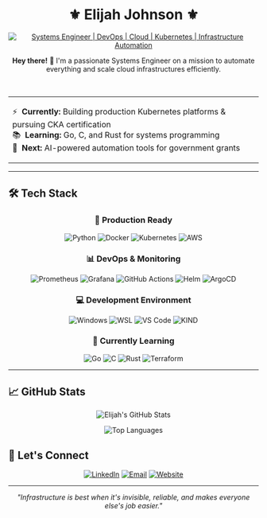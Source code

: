 # <div align="center">⚜️ Elijah Johnson ⚜️</div>

<div align="center">

[![Systems Engineer | DevOps | Cloud | Kubernetes | Infrastructure Automation](https://img.shields.io/badge/Systems_Engineer_%7C_DevOps_%7C_Cloud_%7C_Kubernetes_%7C_Infrastructure_%7C_Automation-0A0A0A?style=for-the-badge&logo=devops&logoColor=white)](https://elijahjohnson.dev/)

<p><strong>Hey there!</strong> 👋 I'm a passionate Systems Engineer on a mission to automate everything and scale cloud infrastructures efficiently.</p>
</div>

<br>

<table align="center" border="0" cellpadding="0" cellspacing="0" style="border: none;">
<tr>
<td>

⚡&nbsp;&nbsp;<strong>Currently:</strong> Building production Kubernetes platforms & pursuing CKA certification<br>
📚&nbsp;&nbsp;<strong>Learning:</strong> Go, C, and Rust for systems programming<br>
🎯&nbsp;&nbsp;<strong>Next:</strong> AI-powered automation tools for government grants

</td>
</tr>
</table>

---

## 🛠️ Tech Stack

<div align="center">

### 💪 Production Ready
![Python](https://img.shields.io/badge/Python-3776AB?style=for-the-badge&logo=python&logoColor=white)
![Docker](https://img.shields.io/badge/Docker-2496ED?style=for-the-badge&logo=docker&logoColor=white)
![Kubernetes](https://img.shields.io/badge/Kubernetes-326CE5?style=for-the-badge&logo=kubernetes&logoColor=white)
![AWS](https://img.shields.io/badge/AWS-Cloud-orange?style=for-the-badge&logo=amazon-aws&logoColor=white)

### 📊 DevOps & Monitoring
![Prometheus](https://img.shields.io/badge/Prometheus-E6522C?style=for-the-badge&logo=prometheus&logoColor=white)
![Grafana](https://img.shields.io/badge/Grafana-F46800?style=for-the-badge&logo=grafana&logoColor=white)
![GitHub Actions](https://img.shields.io/badge/GitHub_Actions-2088FF?style=for-the-badge&logo=github-actions&logoColor=white)
![Helm](https://img.shields.io/badge/Helm-0F1689?style=for-the-badge&logo=helm&logoColor=white)
![ArgoCD](https://img.shields.io/badge/ArgoCD-EF7B4D?style=for-the-badge&logo=argo&logoColor=white)

### 💻 Development Environment
![Windows](https://img.shields.io/badge/Windows-0078D6?style=for-the-badge&logo=windows&logoColor=white)
![WSL](https://img.shields.io/badge/WSL-4EAA25?style=for-the-badge&logo=linux&logoColor=white)
![VS Code](https://img.shields.io/badge/VS_Code-007ACC?style=for-the-badge&logo=visual-studio-code&logoColor=white)
![KIND](https://img.shields.io/badge/KIND-326CE5?style=for-the-badge&logo=kubernetes&logoColor=white)

### 🌱 Currently Learning
![Go](https://img.shields.io/badge/Go-00ADD8?style=for-the-badge&logo=go&logoColor=white)
![C](https://img.shields.io/badge/C-A8B9CC?style=for-the-badge&logo=c&logoColor=black)
![Rust](https://img.shields.io/badge/Rust-000000?style=for-the-badge&logo=rust&logoColor=white)
![Terraform](https://img.shields.io/badge/Terraform-623CE4?style=for-the-badge&logo=terraform&logoColor=white)

</div>

---

## 📈 GitHub Stats

<div align="center">

![Elijah's GitHub Stats](https://github-readme-stats.vercel.app/api?username=ej-east&show_icons=true&theme=dark&hide_border=true&bg_color=0D1117&title_color=F85D7F&icon_color=F8D866&text_color=FFFFFF)

![Top Languages](https://github-readme-stats.vercel.app/api/top-langs/?username=ej-east&layout=compact&theme=dark&hide_border=true&bg_color=0D1117&title_color=F85D7F&text_color=FFFFFF)

</div>



## 🤝 Let's Connect

<div align="center">

[![LinkedIn](https://img.shields.io/badge/LinkedIn-0077B5?style=for-the-badge&logo=linkedin&logoColor=white)](https://www.linkedin.com/in/this-is-william-johnson/)
[![Email](https://img.shields.io/badge/Email-D14836?style=for-the-badge&logo=gmail&logoColor=white)](mailto:elijah.johnson@williamelijah.com)
[![Website](https://img.shields.io/badge/Website-000000?style=for-the-badge&logo=about.me&logoColor=white)](https://elijahjohnson.dev)

</div>

---

<div align="center">

*"Infrastructure is best when it's invisible, reliable, and makes everyone else's job easier."*

</div>
